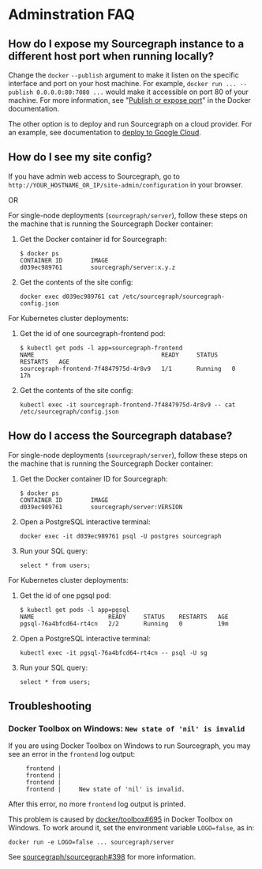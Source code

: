 # Adminstration FAQ

## How do I expose my Sourcegraph instance to a different host port when running locally?

Change the `docker` `--publish` argument to make it listen on the specific interface and port on your host machine. For example, `docker run ... --publish 0.0.0.0:80:7080 ...` would make it accessible on port 80 of your machine. For more information, see "[Publish or expose port](https://docs.docker.com/engine/reference/commandline/run/#publish-or-expose-port--p---expose)" in the Docker documentation.

The other option is to deploy and run Sourcegraph on a cloud provider. For an example, see documentation to [deploy to Google Cloud](install/docker/google_cloud.md).

## How do I see my site config?

If you have admin web access to Sourcegraph, go to `http://YOUR_HOSTNAME_OR_IP/site-admin/configuration` in your browser.

OR

For single-node deployments (`sourcegraph/server`), follow these steps on the machine that is running the Sourcegraph Docker container:

1.  Get the Docker container id for Sourcegraph:
    ```
    $ docker ps
    CONTAINER ID        IMAGE
    d039ec989761        sourcegraph/server:x.y.z
    ```
2.  Get the contents of the site config:
    ```
    docker exec d039ec989761 cat /etc/sourcegraph/sourcegraph-config.json
    ```

For Kubernetes cluster deployments:

1.  Get the id of one sourcegraph-frontend pod:
    ```
    $ kubectl get pods -l app=sourcegraph-frontend
    NAME                                    READY     STATUS    RESTARTS   AGE
    sourcegraph-frontend-7f4847975d-4r8v9   1/1       Running   0          17h
    ```
2.  Get the contents of the site config:
    ```
    kubectl exec -it sourcegraph-frontend-7f4847975d-4r8v9 -- cat /etc/sourcegraph/config.json
    ```

## How do I access the Sourcegraph database?

For single-node deployments (`sourcegraph/server`), follow these steps on the machine that is running the Sourcegraph Docker container:

1.  Get the Docker container ID for Sourcegraph:
    ```
    $ docker ps
    CONTAINER ID        IMAGE
    d039ec989761        sourcegraph/server:VERSION
    ```
2.  Open a PostgreSQL interactive terminal:
    ```
    docker exec -it d039ec989761 psql -U postgres sourcegraph
    ```
3.  Run your SQL query:
    ```
    select * from users;
    ```

For Kubernetes cluster deployments:

1.  Get the id of one pgsql pod:
    ```
    $ kubectl get pods -l app=pgsql
    NAME                     READY     STATUS    RESTARTS   AGE
    pgsql-76a4bfcd64-rt4cn   2/2       Running   0          19m
    ```
2.  Open a PostgreSQL interactive terminal:
    ```
    kubectl exec -it pgsql-76a4bfcd64-rt4cn -- psql -U sg
    ```
3.  Run your SQL query:
    ```
    select * from users;
    ```

## Troubleshooting

### Docker Toolbox on Windows: `New state of 'nil' is invalid`

If you are using Docker Toolbox on Windows to run Sourcegraph, you may see an error in the `frontend` log output:

```
     frontend |
     frontend |
     frontend |
     frontend |     New state of 'nil' is invalid.
```

After this error, no more `frontend` log output is printed.

This problem is caused by [docker/toolbox#695](https://github.com/docker/toolbox/issues/695#issuecomment-356218801) in Docker Toolbox on Windows. To work around it, set the environment variable `LOGO=false`, as in:

``` shell
docker run -e LOGO=false ... sourcegraph/server
```

See [sourcegraph/sourcegraph#398](https://github.com/sourcegraph/sourcegraph/issues/398) for more information.

